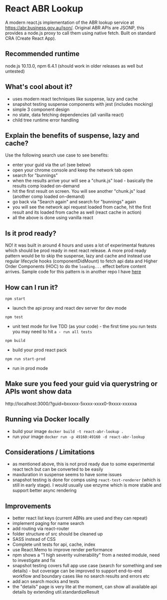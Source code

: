 # React ABR Lookup
A modern react.js implementation of the ABR lookup service at https://abr.business.gov.au/json/. Original ABR APIs are JSONP, this provides a node.js proxy to call them using native fetch. Built on standard CRA (Create React App).

## Recommended runtime
node.js 10.13.0, npm 6.4.1 (should work in older releases as well but untested)

## What's cool about it?
- uses modern react techniques like suspense, lazy and cache
- snapshot testing suspense components with jest (includes mocking)
- simple 3 component design
- no state, data fetching dependencies (all vanilla react)
- child tree runtime error handling

## Explain the benefits of suspense, lazy and cache?
Use the following search use case to see benefits:
- enter your guid via the url (see below)
- open your chrome console and keep the network tab open
- search for "bunnings"
- when the results arrive your will see a "chunk.js" load - basically the results comp loaded on-demand
- hit the first result on screen. You will see another "chunk.js" load (another comp loaded on-demand)
- go back via "Search again" and search for "bunnings" again
- you will see the network api request loaded from cache, hit the first result and its loaded from cache as well (react cache in action)
- all the above is done using vanilla react

## Is it prod ready?
NO! it was built in around 4 hours and uses a lot of experimental features which should be prod ready in next react release. A more prod ready pattern would be to skip the suspense, lazy and cache and instead use regular lifecycle hooks (componentDidMount) to fetch api data and Higher Order Components (HOC) to do the `loading...` effect before content arrives. Sample code for this pattern is in another repo I have [here](https://github.com/newbreedofgeek/react-16-experiments/tree/master/src/HigherOrderComponent)

## How can I run it?
`npm start`
- launch the api proxy and react dev server for dev mode

`npm test`
- unit test mode for live TDD (as your code) - the first time you run tests you may need to hit `a - run all tests`

`npm build`
- build your prod react pack

`npm run start-prod`
- run in prod mode

## Make sure you feed your guid via querystring or APIs wont show data
http://localhost:3000/?guid=bxxxxx-5xxxx-xxxx0-9xxxx-xxxxxa

## Running via Docker locally
- build your image `docker build -t react-abr-lookup .`
- run your image `docker run -p 49160:49160 -d react-abr-lookup`

## Considerations / Limitations
- as mentioned above, this is not prod ready due to some experimental react tech but can be converted to be easily
- maxduration in suspense seems to have some issues
- snapshot testing is done for comps using `react-test-renderer` (which is still in early stage). I would usually use enzyme which is more stable and support better async rendering

## Improvements
- better react list keys (current ABNs are used and they can repeat)
- implement paging for name search
- add routing via react-router
- folder structure of src should be cleaned up
- SASS instead of CSS
- Complete unit tests for api, cache, index
- use React.Memo to improve render performance
- npm shows a "1 high severity vulnerability" from a nested module, need to investigate and fix
- snapshot testing covers full app use case (search for something and see details) - but coverage can be improved to support end-to-end workflow and boundary cases like no search results and errors etc
- add acn search mocks and tests
- the "details" page is very lite at the moment, can show all available api details by extending util.standardizeResult